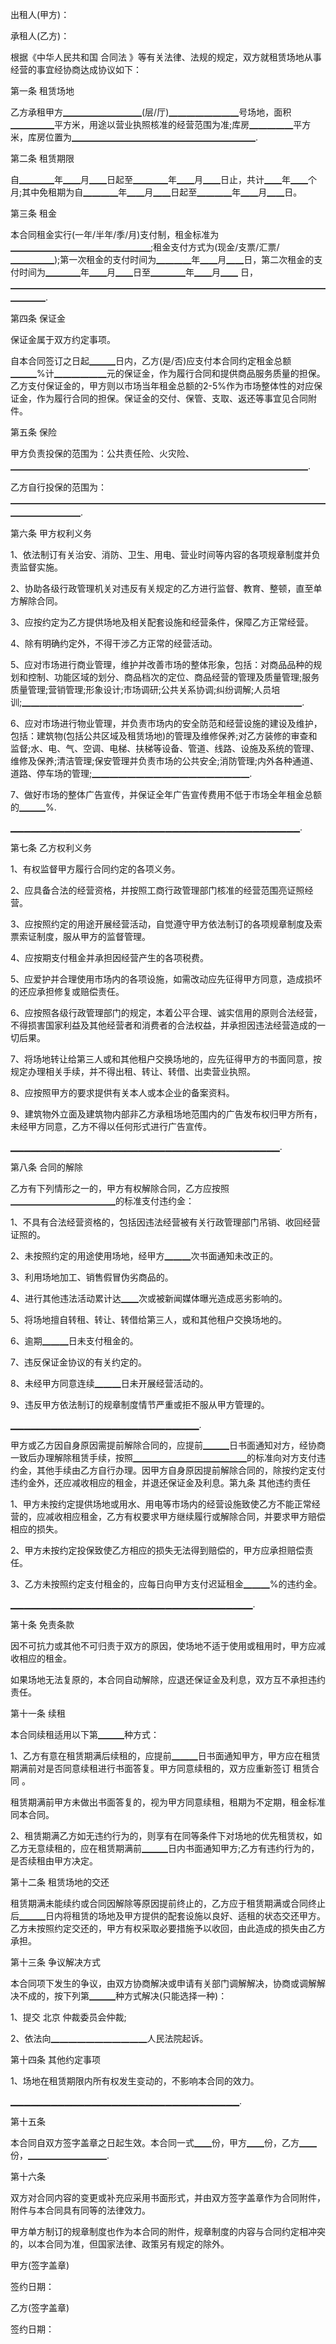 
 


出租人(甲方)：


承租人(乙方)：


根据《中华人民共和国
合同法
》等有关法律、法规的规定，双方就租赁场地从事经营的事宜经协商达成协议如下：


第一条 租赁场地


乙方承租甲方▁▁▁▁▁▁▁▁▁(层/厅)▁▁▁▁▁▁▁▁号场地，面积▁▁▁▁▁平方米，用途以营业执照核准的经营范围为准;库房▁▁▁▁▁平方米，库房位置为▁▁▁▁▁▁▁▁▁▁▁▁▁▁▁▁▁▁▁▁▁.


第二条 租赁期限


自▁▁▁▁年▁▁月▁▁日起至▁▁▁▁年▁▁月▁▁日止，共计▁▁年▁▁个月;其中免租期为自▁▁▁▁年▁▁月▁▁日起至▁▁▁▁年▁▁月▁▁日。


第三条 租金


本合同租金实行(一年/半年/季/月)支付制，租金标准为▁▁▁▁▁▁▁▁▁▁▁▁▁▁▁▁;租金支付方式为(现金/支票/汇票/▁▁▁▁▁);第一次租金的支付时间为▁▁▁▁年▁▁月▁▁日，第二次租金的支付时间为▁▁▁▁年▁▁月▁▁日至▁▁▁▁年▁▁月▁▁ 日，▁▁▁▁▁▁▁▁▁▁▁▁▁▁▁▁▁▁▁▁▁▁▁▁▁▁▁▁▁▁▁▁▁▁▁▁▁▁▁▁.


第四条 保证金


保证金属于双方约定事项。


自本合同签订之日起▁▁▁日内，乙方(是/否)应支付本合同约定租金总额▁▁▁%计▁▁▁▁▁▁元的保证金，作为履行合同和提供商品服务质量的担保。乙方支付保证金的，甲方则以市场当年租金总额的2-5%作为市场整体性的对应保证金，作为履行合同的担保。保证金的交付、保管、支取、返还等事宜见合同附件。


第五条 保险


甲方负责投保的范围为：公共责任险、火灾险、▁▁▁▁▁▁▁▁▁▁▁▁▁▁▁▁▁▁▁▁▁▁▁▁▁▁▁▁▁▁▁▁▁▁.


乙方自行投保的范围为：▁▁▁▁▁▁▁▁▁▁▁▁▁▁▁▁▁▁▁▁▁▁▁▁▁▁▁▁▁▁▁▁▁▁▁▁▁▁▁▁▁▁▁▁.


第六条 甲方权利义务


1、依法制订有关治安、消防、卫生、用电、营业时间等内容的各项规章制度并负责监督实施。


2、协助各级行政管理机关对违反有关规定的乙方进行监督、教育、整顿，直至单方解除合同。


3、应按约定为乙方提供场地及相关配套设施和经营条件，保障乙方正常经营。


4、除有明确约定外，不得干涉乙方正常的经营活动。


5、应对市场进行商业管理，维护并改善市场的整体形象，包括：对商品品种的规划和控制、功能区域的划分、商品档次的定位、商品经营的管理及质量管理;服务质量管理;营销管理;形象设计;市场调研;公共关系协调;纠纷调解;人员培训;▁▁▁▁▁▁▁▁▁▁▁▁▁▁▁▁▁▁▁▁▁▁▁▁▁▁▁▁▁▁▁▁.


6、应对市场进行物业管理，并负责市场内的安全防范和经营设施的建设及维护，包括：建筑物(包括公共区域及租赁场地)的管理及维修保养;对乙方装修的审查和监督;水、电、气、空调、电梯、扶梯等设备、管道、线路、设施及系统的管理、维修及保养;清洁管理;保安管理并负责市场的公共安全;消防管理;内外各种通道、道路、停车场的管理;▁▁▁▁▁▁▁▁▁▁▁▁▁▁▁▁▁▁.


7、做好市场的整体广告宣传，并保证全年广告宣传费用不低于市场全年租金总额的▁▁▁%.


▁▁▁▁▁▁▁▁▁▁▁▁▁▁▁▁▁▁▁▁▁▁▁▁▁▁▁▁▁▁▁▁▁▁▁▁▁▁▁▁▁▁▁.


第七条 乙方权利义务


1、有权监督甲方履行合同约定的各项义务。


2、应具备合法的经营资格，并按照工商行政管理部门核准的经营范围亮证照经营。


3、应按照约定的用途开展经营活动，自觉遵守甲方依法制订的各项规章制度及索票索证制度，服从甲方的监督管理。


4、应按期支付租金并承担因经营产生的各项税费。


5、应爱护并合理使用市场内的各项设施，如需改动应先征得甲方同意，造成损坏的还应承担修复或赔偿责任。


6、应按照各级行政管理部门的规定，本着公平合理、诚实信用的原则合法经营，不得损害国家利益及其他经营者和消费者的合法权益，并承担因违法经营造成的一切后果。


7、将场地转让给第三人或和其他租户交换场地的，应先征得甲方的书面同意，按规定办理相关手续，并不得出租、转让、转借、出卖营业执照。


8、应按照甲方的要求提供有关本人或本企业的备案资料。


9、建筑物外立面及建筑物内部非乙方承租场地范围内的广告发布权归甲方所有，未经甲方同意，乙方不得以任何形式进行广告宣传。


▁▁▁▁▁▁▁▁▁▁▁▁▁▁▁▁▁▁▁▁▁▁▁▁▁▁▁▁▁▁▁▁▁▁▁▁▁▁▁▁.


第八条 合同的解除


乙方有下列情形之一的，甲方有权解除合同，乙方应按照▁▁▁▁▁▁▁▁▁▁▁▁的标准支付违约金：


1、不具有合法经营资格的，包括因违法经营被有关行政管理部门吊销、收回经营证照的。


2、未按照约定的用途使用场地，经甲方▁▁▁次书面通知未改正的。


3、利用场地加工、销售假冒伪劣商品的。


4、进行其他违法活动累计达▁▁次或被新闻媒体曝光造成恶劣影响的。


5、将场地擅自转租、转让、转借给第三人，或和其他租户交换场地的。


6、逾期▁▁▁日未支付租金的。


7、违反保证金协议的有关约定的。


8、未经甲方同意连续▁▁▁日未开展经营活动的。


9、违反甲方依法制订的规章制度情节严重或拒不服从甲方管理的。


▁▁▁▁▁▁▁▁▁▁▁▁▁▁▁▁▁▁▁▁▁▁▁▁▁▁▁▁.


甲方或乙方因自身原因需提前解除合同的，应提前▁▁▁日书面通知对方，经协商一致后办理解除租赁手续，按照▁▁▁▁▁▁▁▁▁▁▁▁▁的标准向对方支付违约金，其他手续由乙方自行办理。因甲方自身原因提前解除合同的，除按约定支付违约金外，还应减收相应的租金，并退还保证金及利息。第九条 其他违约责任


1、甲方未按约定提供场地或用水、用电等市场内的经营设施致使乙方不能正常经营的，应减收相应租金，乙方有权要求甲方继续履行或解除合同，并要求甲方赔偿相应的损失。


2、甲方未按约定投保致使乙方相应的损失无法得到赔偿的，甲方应承担赔偿责任。


3、乙方未按照约定支付租金的，应每日向甲方支付迟延租金▁▁▁%的违约金。


▁▁▁▁▁▁▁▁▁▁▁▁▁▁▁▁▁▁▁▁▁▁▁▁▁▁▁▁▁▁▁▁▁▁▁▁.


第十条 免责条款


因不可抗力或其他不可归责于双方的原因，使场地不适于使用或租用时，甲方应减收相应的租金。


如果场地无法复原的，本合同自动解除，应退还保证金及利息，双方互不承担违约责任。


第十一条 续租


本合同续租适用以下第▁▁▁种方式：


1、乙方有意在租赁期满后续租的，应提前▁▁▁日书面通知甲方，甲方应在租赁期满前对是否同意续租进行书面答复。甲方同意续租的，双方应重新签订
租赁合同
。


租赁期满前甲方未做出书面答复的，视为甲方同意续租，租期为不定期，租金标准同本合同。


2、租赁期满乙方如无违约行为的，则享有在同等条件下对场地的优先租赁权，如乙方无意续租的，应在租赁期满前▁▁▁日内书面通知甲方;乙方有违约行为的，是否续租由甲方决定。


第十二条 租赁场地的交还


租赁期满未能续约或合同因解除等原因提前终止的，乙方应于租赁期满或合同终止后▁▁▁日内将租赁的场地及甲方提供的配套设施以良好、适租的状态交还甲方。乙方未按照约定交还的，甲方有权采取必要措施予以收回，由此造成的损失由乙方承担。


第十三条 争议解决方式


本合同项下发生的争议，由双方协商解决或申请有关部门调解解决，协商或调解解决不成的，按下列第▁▁▁种方式解决(只能选择一种)：


1、提交
北京
仲裁委员会仲裁;


2、依法向▁▁▁▁▁▁▁▁▁▁▁人民法院起诉。


第十四条 其他约定事项


1、场地在租赁期限内所有权发生变动的，不影响本合同的效力。


▁▁▁▁▁▁▁▁▁▁▁▁▁▁▁▁▁▁▁▁▁▁▁▁▁▁▁▁▁▁▁▁▁▁.


第十五条


本合同自双方签字盖章之日起生效。本合同一式▁▁份，甲方▁▁份，乙方▁▁份，▁▁▁▁▁▁▁▁▁.


第十六条


双方对合同内容的变更或补充应采用书面形式，并由双方签字盖章作为合同附件，附件与本合同具有同等的法律效力。


甲方单方制订的规章制度也作为本合同的附件，规章制度的内容与合同约定相冲突的，以本合同为准，但国家法律、政策另有规定的除外。


甲方(签字盖章)


签约日期：


乙方(签字盖章)


签约日期：
 


 

 
 
 
 
 
  


  
 

  


  


  
 
 
 
 

